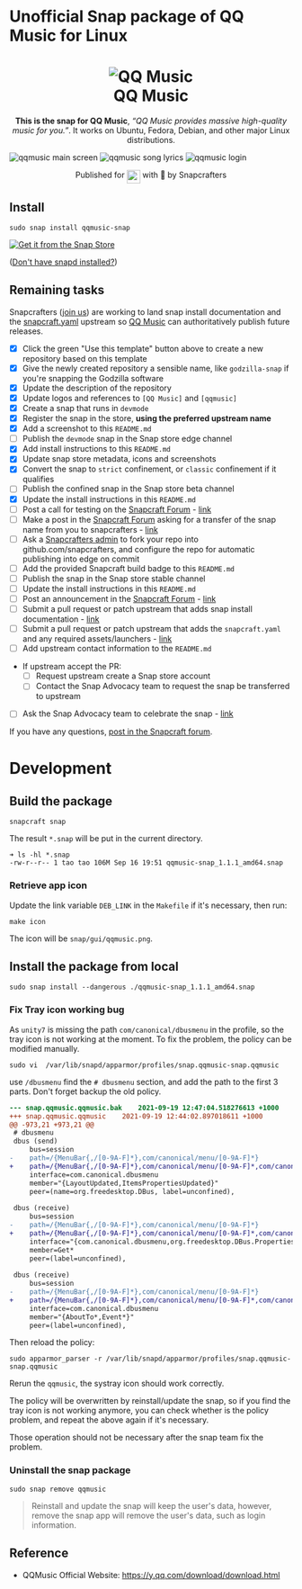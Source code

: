 # Unofficial Snap package of QQ Music for Linux

<h1 align="center">
  <img src="./snap/gui/qqmusic.png" alt="QQ Music">
  <br />
  QQ Music
</h1>

<p align="center"><b>This is the snap for QQ Music</b>, <i>“QQ Music provides massive high-quality music for you.”</i>. It works on Ubuntu, Fedora, Debian, and other major Linux
distributions.</p>

<!-- Uncomment and modify this when you are provided a build status badge
<p align="center">
<a href="https://snapcraft.io/qqmusic">
  <img alt="enpass" src="https://snapcraft.io/qqmusic/badge.svg" />
</a>
<a href="https://snapcraft.io/qqmusic">
  <img alt="enpass" src="https://snapcraft.io/qqmusic/trending.svg?name=0" />
</a>
</p>
-->

![qqmusic main screen](doc/screenshot-main.png?raw=true "qqmusic main screen")
![qqmusic song lyrics](doc/screenshot-lyrics.png?raw=true "qqmusic song lyrics")
![qqmusic login](doc/screenshot-login.png?raw=true "qqmusic login")


<p align="center">Published for <img src="https://raw.githubusercontent.com/anythingcodes/slack-emoji-for-techies/gh-pages/emoji/tux.png" align="top" width="24" /> with 💝 by Snapcrafters</p>

## Install

    sudo snap install qqmusic-snap

<!-- Uncomment and modify this when your snap is available on the store -->
[![Get it from the Snap Store](https://snapcraft.io/static/images/badges/en/snap-store-white.svg)](https://snapcraft.io/qqmusic-snap)


([Don't have snapd installed?](https://snapcraft.io/docs/core/install))

## Remaining tasks
<!-- Uncomment and modify this when you have a screenshot
![qqmusic](screenshot.png?raw=true "qqmusic")
-->

Snapcrafters ([join us](https://forum.snapcraft.io/t/join-snapcrafters/1325)) 
are working to land snap install documentation and
the [snapcraft.yaml](https://github.com/snapcrafters/fork-and-rename-me/blob/master/snap/snapcraft.yaml)
upstream so [QQ Music](https://y.qq.com/download/download.html) can authoritatively publish future releases.

  - [x] Click the green "Use this template" button above to create a new repository based on this template
  - [x] Give the newly created repository a sensible name, like `godzilla-snap` if you're snapping the Godzilla software
  - [x] Update the description of the repository
  - [x] Update logos and references to `[QQ Music]` and `[qqmusic]`
  - [x] Create a snap that runs in `devmode`
  - [x] Register the snap in the store, **using the preferred upstream name**
  - [x] Add a screenshot to this `README.md`
  - [ ] Publish the `devmode` snap in the Snap store edge channel
  - [x] Add install instructions to this `README.md`
  - [x] Update snap store metadata, icons and screenshots
  - [x] Convert the snap to `strict` confinement, or `classic` confinement if it qualifies
  - [ ] Publish the confined snap in the Snap store beta channel
  - [x] Update the install instructions in this `README.md`
  - [ ] Post a call for testing on the [Snapcraft Forum](https://forum.snapcraft.io) - [link]()
  - [ ] Make a post in the [Snapcraft Forum](https://forum.snapcraft.io) asking for a transfer of the snap name from you to snapcrafters - [link]()
  - [ ] Ask a [Snapcrafters admin](https://github.com/orgs/snapcrafters/people?query=%20role%3Aowner) to fork your repo into github.com/snapcrafters, and configure the repo for automatic publishing into edge on commit
  - [ ] Add the provided Snapcraft build badge to this `README.md`
  - [ ] Publish the snap in the Snap store stable channel
  - [ ] Update the install instructions in this `README.md`
  - [ ] Post an announcement in the [Snapcraft Forum](https://forum.snapcraft.io) - [link]()
  - [ ] Submit a pull request or patch upstream that adds snap install documentation - [link]()
  - [ ] Submit a pull request or patch upstream that adds the `snapcraft.yaml` and any required assets/launchers - [link]()
  - [ ] Add upstream contact information to the `README.md`  
  - If upstream accept the PR:
    - [ ] Request upstream create a Snap store account
    - [ ] Contact the Snap Advocacy team to request the snap be transferred to upstream
  - [ ] Ask the Snap Advocacy team to celebrate the snap - [link]()

If you have any questions, [post in the Snapcraft forum](https://forum.snapcraft.io).

<!--
## The Snapcrafters

| [![Your Name](https://gravatar.com/avatar/bc0bced65e963eb5c3a16cab8b004431/?s=128)](https://github.com/yourname/) |
| :---: |
| [Your Name](https://github.com/yourname/) |
--> 

<!-- Uncomment and modify this when you have upstream contacts
## Upstream

| [![Upstream Name](https://gravatar.com/avatar/bc0bced65e963eb5c3a16cab8b004431?s=128)](https://github.com/upstreamname) |
| :---: |
| [Upstream Name](https://github.com/upstreamname) |
-->

# Development

## Build the package

```shell
snapcraft snap
```

The result `*.snap` will be put in the current directory.

```shell
➜ ls -hl *.snap
-rw-r--r-- 1 tao tao 106M Sep 16 19:51 qqmusic-snap_1.1.1_amd64.snap
```

### Retrieve app icon

Update the link variable `DEB_LINK` in the `Makefile` if it's necessary, then run:

```shel
make icon
```

The icon will be `snap/gui/qqmusic.png`.

## Install the package from local

```shell
sudo snap install --dangerous ./qqmusic-snap_1.1.1_amd64.snap
```

### Fix Tray icon working bug

As `unity7` is missing the path `com/canonical/dbusmenu` in the profile, so the tray icon is not working at the moment. To fix the problem, the policy can be modified manually.

```shell
sudo vi  /var/lib/snapd/apparmor/profiles/snap.qqmusic-snap.qqmusic
```

use `/dbusmenu` find the `# dbusmenu` section, and add the path to the first 3 parts. Don't forget backup the old policy.

```diff
--- snap.qqmusic.qqmusic.bak	2021-09-19 12:47:04.518276613 +1000
+++ snap.qqmusic.qqmusic	2021-09-19 12:44:02.897018611 +1000
@@ -973,21 +973,21 @@
 # dbusmenu
 dbus (send)
     bus=session
-    path=/{MenuBar{,/[0-9A-F]*},com/canonical/menu/[0-9A-F]*}
+    path=/{MenuBar{,/[0-9A-F]*},com/canonical/menu/[0-9A-F]*,com/canonical/dbusmenu}
     interface=com.canonical.dbusmenu
     member="{LayoutUpdated,ItemsPropertiesUpdated}"
     peer=(name=org.freedesktop.DBus, label=unconfined),
 
 dbus (receive)
     bus=session
-    path=/{MenuBar{,/[0-9A-F]*},com/canonical/menu/[0-9A-F]*}
+    path=/{MenuBar{,/[0-9A-F]*},com/canonical/menu/[0-9A-F]*,com/canonical/dbusmenu}
     interface="{com.canonical.dbusmenu,org.freedesktop.DBus.Properties}"
     member=Get*
     peer=(label=unconfined),
 
 dbus (receive)
     bus=session
-    path=/{MenuBar{,/[0-9A-F]*},com/canonical/menu/[0-9A-F]*}
+    path=/{MenuBar{,/[0-9A-F]*},com/canonical/menu/[0-9A-F]*,com/canonical/dbusmenu}
     interface=com.canonical.dbusmenu
     member="{AboutTo*,Event*}"
     peer=(label=unconfined),
```

Then reload the policy:

```shell
sudo apparmor_parser -r /var/lib/snapd/apparmor/profiles/snap.qqmusic-snap.qqmusic
```

Rerun the `qqmusic`, the systray icon should work correctly.

The policy will be overwritten by reinstall/update the snap, so if you find the tray icon is not working anymore, you can check whether is the policy problem, and repeat the above again if it's necessary.

Those operation should not be necessary after the snap team fix the problem.

### Uninstall the snap package

```shell
sudo snap remove qqmusic
```

> Reinstall and update the snap will keep the user's data, however, remove the snap app will remove the user's data, such as login information.

## Reference

* QQMusic Official Website: <https://y.qq.com/download/download.html>

